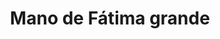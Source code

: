 ---
title: Mano de Fátima grande
date: 
draft: false

# descripcion
description : Mano de Fátima grande

materials: Plata 925

color: Plateado

dimensions: 2,3cm x 2,5cm

code: 02-14-0216

type: "Dijes"

categories: []

price: $2.610,00

# Images
# first image will be shown in the product page
images:
  # - image: "images/path_to_image"
  # La ubicacion de las imagenes es imagenes/Dijes/Dijes.Plata/02-14-0216-mano-de-fatima-grande
  - image: "./images/dijes/plata/02-14-0216-mano-de-fatima-grande.JPG"
---